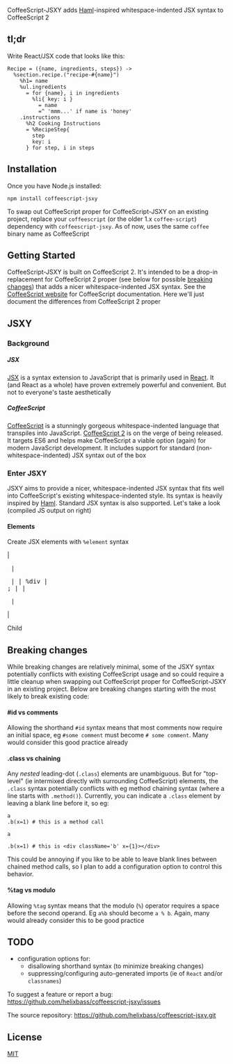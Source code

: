 CoffeeScript-JSXY adds [Haml](http://haml.info)-inspired whitespace-indented JSX syntax to CoffeeScript 2

## tl;dr
Write React/JSX code that looks like this:
```
Recipe = ({name, ingredients, steps}) ->
  %section.recipe.("recipe-#{name}")
    %h1= name
    %ul.ingredients
      = for {name}, i in ingredients
        %li{ key: i }
          = name
          =^ 'mmm...' if name is 'honey'
    .instructions
      %h2 Cooking Instructions
      = %RecipeStep{
        step
        key: i
      } for step, i in steps
```

## Installation

Once you have Node.js installed:

```shell
npm install coffeescript-jsxy
```

To swap out CoffeeScript proper for CoffeeScript-JSXY on an existing project, replace your `coffeescript` (or the older 1.x `coffee-script`) dependency with `coffeescript-jsxy`. As of now, uses the same `coffee` binary name as CoffeeScript

## Getting Started

CoffeeScript-JSXY is built on CoffeeScript 2.
It's intended to be a drop-in replacement for CoffeeScript 2 proper
(see below for possible [breaking changes](#breaking-changes))
that adds a nicer whitespace-indented JSX syntax.
See the [CoffeeScript website](http://coffeescript.org/v2) for CoffeeScript documentation.
Here we'll just document the differences from CoffeeScript 2 proper

## JSXY
### Background
##### JSX
[JSX](https://facebook.github.io/react/docs/introducing-jsx.html) is a syntax extension to JavaScript
that is primarily used in [React](https://facebook.github.io/react/).
It (and React as a whole) have proven extremely powerful and convenient.
But not to everyone's taste aesthetically
##### CoffeeScript
[CoffeeScript](http://coffeescript.org) is a stunningly gorgeous whitespace-indented language that transpiles into JavaScript.
[CoffeeScript 2](http://coffeescript.org/v2) is on the verge of being released.
It targets ES6 and helps make CoffeeScript a viable option (again) for modern JavaScript development.
It includes support for standard (non-whitespace-indented) JSX syntax out of the box

### Enter JSXY
JSXY aims to provide a nicer, whitespace-indented JSX syntax that fits well into
CoffeeScript's existing whitespace-indented style.
Its syntax is heavily inspired by [Haml](http://haml.info).
Standard JSX syntax is also supported.
Let's take a look (compiled JS output on right)
#### Elements
Create JSX elements with `%element` syntax

| <pre>  | <pre>          |
|   %div |   <div></div>; |
| </pre> | </pre>         |

Child


## Breaking changes
While breaking changes are relatively minimal,
some of the JSXY syntax potentially conflicts with existing CoffeeScript usage and so could require
a little cleanup when swapping out CoffeeScript proper for CoffeeScript-JSXY in an existing project.
Below are breaking changes starting with the most likely to break existing code:
#### #id vs comments
Allowing the shorthand `#id` syntax means that most comments now require an initial space, eg
`#some comment` must become `# some comment`.
Many would consider this good practice already
#### .class vs chaining
Any *nested* leading-dot (`.class`) elements are unambiguous.
But for "top-level" (ie intermixed directly with surrounding CoffeeScript) elements,
the `.class` syntax potentially conflicts with eg method chaining syntax (where a line starts with `.method()`).
Currently, you can indicate a `.class` element by leaving a blank line before it, so eg:
```
a
.b(x=1) # this is a method call

a

.b(x=1) # this is <div className='b' x={1}></div>
```
This could be annoying if you like to be able to leave blank lines between chained method calls,
so I plan to add a configuration option to control this behavior.
#### %tag vs modulo
Allowing `%tag` syntax means that the modulo (`%`) operator requires a space
before the second operand. Eg `a%b` should become `a % b`. Again, many would already consider
this to be good practice

## TODO
- configuration options for:
  - disallowing shorthand syntax (to minimize breaking changes)
  - suppressing/configuring auto-generated imports (ie of `React` and/or `classnames`)

To suggest a feature or report a bug: https://github.com/helixbass/coffeescript-jsxy/issues

The source repository: https://github.com/helixbass/coffeescript-jsxy.git

## License

[MIT](LICENSE)
